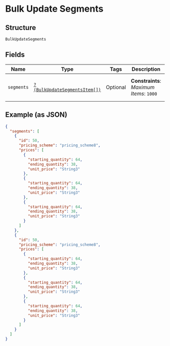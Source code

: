 
# Bulk Update Segments

## Structure

`BulkUpdateSegments`

## Fields

| Name | Type | Tags | Description | Getter | Setter |
|  --- | --- | --- | --- | --- | --- |
| `segments` | [`?(BulkUpdateSegmentsItem[])`](../../doc/models/bulk-update-segments-item.md) | Optional | **Constraints**: *Maximum Items*: `1000` | getSegments(): ?array | setSegments(?array segments): void |

## Example (as JSON)

```json
{
  "segments": [
    {
      "id": 50,
      "pricing_scheme": "pricing_scheme8",
      "prices": [
        {
          "starting_quantity": 64,
          "ending_quantity": 38,
          "unit_price": "String3"
        },
        {
          "starting_quantity": 64,
          "ending_quantity": 38,
          "unit_price": "String3"
        },
        {
          "starting_quantity": 64,
          "ending_quantity": 38,
          "unit_price": "String3"
        }
      ]
    },
    {
      "id": 50,
      "pricing_scheme": "pricing_scheme8",
      "prices": [
        {
          "starting_quantity": 64,
          "ending_quantity": 38,
          "unit_price": "String3"
        },
        {
          "starting_quantity": 64,
          "ending_quantity": 38,
          "unit_price": "String3"
        },
        {
          "starting_quantity": 64,
          "ending_quantity": 38,
          "unit_price": "String3"
        }
      ]
    }
  ]
}
```

